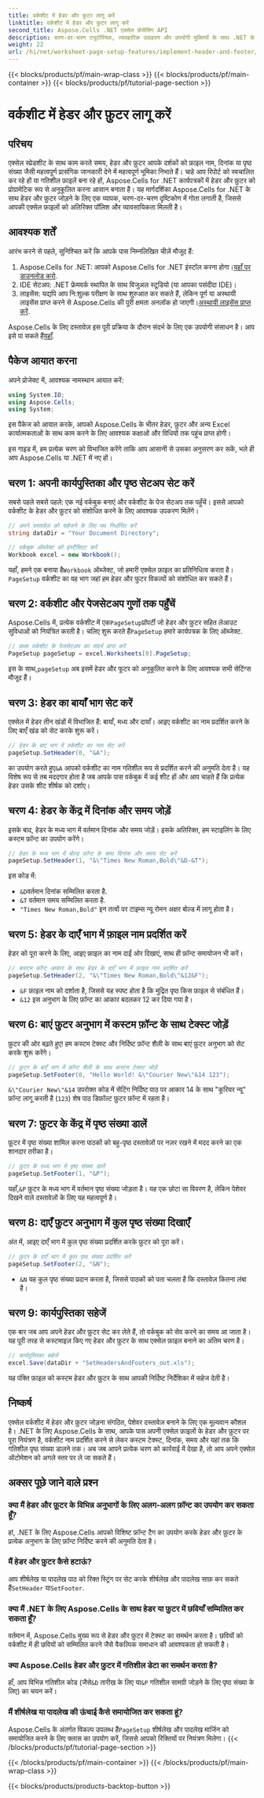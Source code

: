```yaml
---
title: वर्कशीट में हेडर और फ़ुटर लागू करें
linktitle: वर्कशीट में हेडर और फ़ुटर लागू करें
second_title: Aspose.Cells .NET एक्सेल प्रोसेसिंग API
description: चरण-दर-चरण ट्यूटोरियल, व्यावहारिक उदाहरण और उपयोगी युक्तियों के साथ .NET के लिए Aspose.Cells का उपयोग करके Excel वर्कशीट में हेडर और फ़ुटर सेट करना सीखें।
weight: 22
url: /hi/net/worksheet-page-setup-features/implement-header-and-footer/
---
```


{{< blocks/products/pf/main-wrap-class >}}
{{< blocks/products/pf/main-container >}}
{{< blocks/products/pf/tutorial-page-section >}}

# वर्कशीट में हेडर और फ़ुटर लागू करें

## परिचय

एक्सेल स्प्रेडशीट के साथ काम करते समय, हेडर और फ़ुटर आपके दर्शकों को फ़ाइल नाम, दिनांक या पृष्ठ संख्या जैसी महत्वपूर्ण प्रासंगिक जानकारी देने में महत्वपूर्ण भूमिका निभाते हैं। चाहे आप रिपोर्ट को स्वचालित कर रहे हों या गतिशील फ़ाइलें बना रहे हों, Aspose.Cells for .NET कार्यपत्रकों में हेडर और फ़ुटर को प्रोग्रामेटिक रूप से अनुकूलित करना आसान बनाता है। यह मार्गदर्शिका Aspose.Cells for .NET के साथ हेडर और फ़ुटर जोड़ने के लिए एक व्यापक, चरण-दर-चरण दृष्टिकोण में गोता लगाती है, जिससे आपकी एक्सेल फ़ाइलों को अतिरिक्त पॉलिश और व्यावसायिकता मिलती है।

## आवश्यक शर्तें

आरंभ करने से पहले, सुनिश्चित करें कि आपके पास निम्नलिखित चीज़ें मौजूद हैं:

1.  Aspose.Cells for .NET: आपको Aspose.Cells for .NET इंस्टॉल करना होगा।[यहाँ पर डाउनलोड करो](https://releases.aspose.com/cells/net/).
2. IDE सेटअप: .NET फ्रेमवर्क स्थापित के साथ विजुअल स्टूडियो (या आपका पसंदीदा IDE)।
3.  लाइसेंस: यद्यपि आप नि:शुल्क परीक्षण के साथ शुरुआत कर सकते हैं, लेकिन पूर्ण या अस्थायी लाइसेंस प्राप्त करने से Aspose.Cells की पूरी क्षमता अनलॉक हो जाएगी।[अस्थायी लाइसेंस प्राप्त करें](https://purchase.aspose.com/temporary-license/).

Aspose.Cells के लिए दस्तावेज़ इस पूरी प्रक्रिया के दौरान संदर्भ के लिए एक उपयोगी संसाधन है। आप इसे पा सकते हैं[यहाँ](https://reference.aspose.com/cells/net/).

## पैकेज आयात करना

अपने प्रोजेक्ट में, आवश्यक नामस्थान आयात करें:

```csharp
using System.IO;
using Aspose.Cells;
using System;
```

इस पैकेज को आयात करके, आपको Aspose.Cells के भीतर हेडर, फ़ुटर और अन्य Excel कार्यात्मकताओं के साथ काम करने के लिए आवश्यक कक्षाओं और विधियों तक पहुंच प्राप्त होगी।

इस गाइड में, हम प्रत्येक चरण को विभाजित करेंगे ताकि आप आसानी से उसका अनुसरण कर सकें, भले ही आप Aspose.Cells या .NET में नए हों।

## चरण 1: अपनी कार्यपुस्तिका और पृष्ठ सेटअप सेट करें

सबसे पहले सबसे पहले: एक नई वर्कबुक बनाएं और वर्कशीट के पेज सेटअप तक पहुँचें। इससे आपको वर्कशीट के हेडर और फ़ुटर को संशोधित करने के लिए आवश्यक उपकरण मिलेंगे।

```csharp
// अपने दस्तावेज़ को सहेजने के लिए पथ निर्धारित करें
string dataDir = "Your Document Directory";

// वर्कबुक ऑब्जेक्ट को इंस्टैंसिएट करें
Workbook excel = new Workbook();
```

 यहाँ, हमने एक बनाया है`Workbook` ऑब्जेक्ट, जो हमारी एक्सेल फ़ाइल का प्रतिनिधित्व करता है।`PageSetup` वर्कशीट का वह भाग जहां हम हेडर और फुटर विकल्पों को संशोधित कर सकते हैं।


## चरण 2: वर्कशीट और पेजसेटअप गुणों तक पहुँचें

 Aspose.Cells में, प्रत्येक वर्कशीट में एक`PageSetup`प्रॉपर्टी जो हेडर और फ़ुटर सहित लेआउट सुविधाओं को नियंत्रित करती है। चलिए शुरू करते हैं`PageSetup` हमारे कार्यपत्रक के लिए ऑब्जेक्ट.

```csharp
// प्रथम वर्कशीट के पेजसेटअप का संदर्भ प्राप्त करें
PageSetup pageSetup = excel.Worksheets[0].PageSetup;
```

 इस के साथ,`pageSetup` अब इसमें हेडर और फूटर को अनुकूलित करने के लिए आवश्यक सभी सेटिंग्स मौजूद हैं।


## चरण 3: हेडर का बायाँ भाग सेट करें

एक्सेल में हेडर तीन खंडों में विभाजित हैं: बायाँ, मध्य और दायाँ। आइए वर्कशीट का नाम प्रदर्शित करने के लिए बाएँ खंड को सेट करके शुरू करें।

```csharp
// हेडर के बाएं भाग में वर्कशीट का नाम सेट करें
pageSetup.SetHeader(0, "&A");
```

 का उपयोग करते हुए`&A` आपको वर्कशीट का नाम गतिशील रूप से प्रदर्शित करने की अनुमति देता है। यह विशेष रूप से तब मददगार होता है जब आपके पास वर्कबुक में कई शीट हों और आप चाहते हैं कि प्रत्येक हेडर उसके शीट शीर्षक को दर्शाए।


## चरण 4: हेडर के केंद्र में दिनांक और समय जोड़ें

इसके बाद, हेडर के मध्य भाग में वर्तमान दिनांक और समय जोड़ें। इसके अतिरिक्त, हम स्टाइलिंग के लिए कस्टम फ़ॉन्ट का उपयोग करेंगे।

```csharp
// हेडर के मध्य भाग में बोल्ड फ़ॉन्ट के साथ दिनांक और समय सेट करें
pageSetup.SetHeader(1, "&\"Times New Roman,Bold\"&D-&T");
```

इस कोड में:
- `&D`वर्तमान दिनांक सम्मिलित करता है.
- `&T` वर्तमान समय सम्मिलित करता है.
- `"Times New Roman,Bold"` इन तत्वों पर टाइम्स न्यू रोमन अक्षर बोल्ड में लागू होता है।


## चरण 5: हेडर के दाएँ भाग में फ़ाइल नाम प्रदर्शित करें

हेडर को पूरा करने के लिए, आइए फ़ाइल का नाम दाईं ओर दिखाएं, साथ ही फ़ॉन्ट समायोजन भी करें।

```csharp
// कस्टम फ़ॉन्ट आकार के साथ हेडर के दाएँ भाग में फ़ाइल नाम प्रदर्शित करें
pageSetup.SetHeader(2, "&\"Times New Roman,Bold\"&12&F");
```

- `&F` फ़ाइल नाम को दर्शाता है, जिससे यह स्पष्ट होता है कि मुद्रित पृष्ठ किस फ़ाइल से संबंधित हैं।
- `&12` इस अनुभाग के लिए फ़ॉन्ट का आकार बदलकर 12 कर दिया गया है।


## चरण 6: बाएं फ़ुटर अनुभाग में कस्टम फ़ॉन्ट के साथ टेक्स्ट जोड़ें

फ़ुटर की ओर बढ़ते हुए! हम कस्टम टेक्स्ट और निर्दिष्ट फ़ॉन्ट शैली के साथ बाएं फ़ुटर अनुभाग को सेट करके शुरू करेंगे।

```csharp
// फ़ुटर के बाएँ भाग में फ़ॉन्ट शैली के साथ कस्टम टेक्स्ट जोड़ें
pageSetup.SetFooter(0, "Hello World! &\"Courier New\"&14 123");
```

`&\"Courier New\"&14` उपरोक्त कोड में सेटिंग निर्दिष्ट पाठ पर आकार 14 के साथ "कूरियर न्यू" फ़ॉन्ट लागू करती है (`123`) शेष पाठ डिफ़ॉल्ट फ़ुटर फ़ॉन्ट में रहता है।


## चरण 7: फ़ुटर के केंद्र में पृष्ठ संख्या डालें

फ़ूटर में पृष्ठ संख्या शामिल करना पाठकों को बहु-पृष्ठ दस्तावेज़ों पर नज़र रखने में मदद करने का एक शानदार तरीका है।

```csharp
// फ़ूटर के मध्य भाग में पृष्ठ संख्या डालें
pageSetup.SetFooter(1, "&P");
```

 यहाँ,`&P` फ़ुटर के मध्य भाग में वर्तमान पृष्ठ संख्या जोड़ता है। यह एक छोटा सा विवरण है, लेकिन पेशेवर दिखने वाले दस्तावेज़ों के लिए यह महत्वपूर्ण है।


## चरण 8: दाएँ फ़ुटर अनुभाग में कुल पृष्ठ संख्या दिखाएँ

अंत में, आइए दाएँ भाग में कुल पृष्ठ संख्या प्रदर्शित करके फ़ुटर को पूरा करें।

```csharp
// फ़ुटर के दाएँ भाग में कुल पृष्ठ संख्या प्रदर्शित करें
pageSetup.SetFooter(2, "&N");
```

- `&N` यह कुल पृष्ठ संख्या प्रदान करता है, जिससे पाठकों को पता चलता है कि दस्तावेज़ कितना लंबा है।


## चरण 9: कार्यपुस्तिका सहेजें

एक बार जब आप अपने हेडर और फ़ुटर सेट कर लेते हैं, तो वर्कबुक को सेव करने का समय आ जाता है। यह पूरी तरह से कस्टमाइज़ किए गए हेडर और फ़ुटर के साथ एक्सेल फ़ाइल बनाने का अंतिम चरण है।

```csharp
// कार्यपुस्तिका सहेजें
excel.Save(dataDir + "SetHeadersAndFooters_out.xls");
```

यह पंक्ति फ़ाइल को कस्टम हेडर और फ़ुटर के साथ आपकी निर्दिष्ट निर्देशिका में सहेज देती है।


## निष्कर्ष

एक्सेल वर्कशीट में हेडर और फ़ुटर जोड़ना संगठित, पेशेवर दस्तावेज़ बनाने के लिए एक मूल्यवान कौशल है। .NET के लिए Aspose.Cells के साथ, आपके पास अपनी एक्सेल फ़ाइलों के हेडर और फ़ुटर पर पूरा नियंत्रण है, वर्कशीट नाम प्रदर्शित करने से लेकर कस्टम टेक्स्ट, दिनांक, समय और यहां तक कि गतिशील पृष्ठ संख्या डालने तक। अब जब आपने प्रत्येक चरण को कार्रवाई में देखा है, तो आप अपने एक्सेल ऑटोमेशन को अगले स्तर पर ले जा सकते हैं।

## अक्सर पूछे जाने वाले प्रश्न

### क्या मैं हेडर और फ़ूटर के विभिन्न अनुभागों के लिए अलग-अलग फ़ॉन्ट का उपयोग कर सकता हूँ?  
हां, .NET के लिए Aspose.Cells आपको विशिष्ट फ़ॉन्ट टैग का उपयोग करके हेडर और फ़ुटर के प्रत्येक अनुभाग के लिए फ़ॉन्ट निर्दिष्ट करने की अनुमति देता है।

### मैं हेडर और फ़ुटर कैसे हटाऊं?  
 आप शीर्षलेख या पादलेख पाठ को रिक्त स्ट्रिंग पर सेट करके शीर्षलेख और पादलेख साफ़ कर सकते हैं`SetHeader` या`SetFooter`.

### क्या मैं .NET के लिए Aspose.Cells के साथ हेडर या फ़ुटर में छवियाँ सम्मिलित कर सकता हूँ?  
वर्तमान में, Aspose.Cells मुख्य रूप से हेडर और फ़ुटर में टेक्स्ट का समर्थन करता है। छवियों को वर्कशीट में ही छवियों को सम्मिलित करने जैसे वैकल्पिक समाधान की आवश्यकता हो सकती है।

### क्या Aspose.Cells हेडर और फ़ुटर में गतिशील डेटा का समर्थन करता है?  
 हाँ, आप विभिन्न गतिशील कोड (जैसे`&D` तारीख के लिए या`&P` गतिशील सामग्री जोड़ने के लिए पृष्ठ संख्या के लिए) का चयन करें।

### मैं शीर्षलेख या पादलेख की ऊंचाई कैसे समायोजित कर सकता हूं?  
 Aspose.Cells के अंतर्गत विकल्प उपलब्ध हैं`PageSetup` शीर्षलेख और पादलेख मार्जिन को समायोजित करने के लिए क्लास का उपयोग करें, जिससे आपको रिक्तियों पर नियंत्रण मिलेगा।
{{< /blocks/products/pf/tutorial-page-section >}}

{{< /blocks/products/pf/main-container >}}
{{< /blocks/products/pf/main-wrap-class >}}

{{< blocks/products/products-backtop-button >}}

